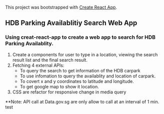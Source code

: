 This project was bootstrapped with [Create React App](https://github.com/facebook/create-react-app).

## HDB Parking Availablitiy Search Web App
### Using creat-react-app to create a web app to search for HDB Parking Availablity.

<ol>
	<li>Create a components for user to type in a location, viewing the search result list and the final search result.</li>
	<li>Fetching 4 external APIs:
		<ul>
			<li>To query the search to get information of the HDB carpark</li>
			<li>To use infomation to query the availablity and location of carpark.</li>
			<li>To covert x and y coordinates to latitude and longitude.</li>
			<li>To get google map to show it location.</li>
		</ul>
	</li>
<li>CSS are refactor for responsive change in media query</li>
</ol>

**Note: API call at Data.gov.sg are only allow to call at an interval of 1 min. test